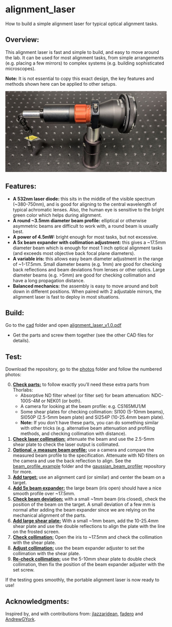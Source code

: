 # alignment_laser
How to build a simple alignment laser for typical optical alignment tasks.
## Overview:
This alignment laser is fast and simple to build, and easy to move around the lab. It can be used for most alignment tasks, from simple arrangements (e.g. placing a few mirrors) to complex systems (e.g. building sophisticated microscopes).

**Note:** It is not essential to copy this exact design, the key features and methods shown here can be applied to other setups.

![social_preview](https://github.com/amsikking/alignment_laser/blob/main/social_preview.jpg)

## Features:
- **A 532nm laser diode:** this sits in the middle of the visible spectrum (~380-750nm), and is good for aligning to the central wavelength of typical achromatic lenses. Also, the human eye is sensitive to the bright green color which helps during alignment.
- **A round ~3.5mm diameter beam profile:** elliptical or otherwise asymmetric beams are difficult to work with, a round beam is usually best.
- **A power of 4.5mW:** bright enough for most tasks, but not excessive.
- **A 5x beam expander with collimation adjustment:** this gives a ~17.5mm diameter beam which is enough for most 1 inch optical alignment tasks (and exceeds most objective back focal plane diameters).
- **A variable iris:** this allows easy beam diameter adjustment in the range of ~1-17.5mm. Small diameter beams (e.g. 1mm) are good for checking back reflections and beam deviations from lenses or other optics. Large diameter beams (e.g. >5mm) are good for checking collimation and have a long propagation distance.
- **Balanced mechanics:** the assembly is easy to move around and bolt down in different positions. When paired with 2 adjustable mirrors, the alignment laser is fast to deploy in most situations.

## Build:
Go to the [cad](https://github.com/amsikking/alignment_laser/tree/main/cad) folder and open [alignment_laser_v1.0.pdf](https://github.com/amsikking/alignment_laser/blob/main/cad/alignment_laser_v1.0.PDF)
- Get the parts and screw them together (see the other CAD files for details).

## Test:
Download the repository, go to the [photos](https://github.com/amsikking/alignment_laser/tree/main/photos) folder and follow the numbered photos:

0) [**Check parts:**](https://github.com/amsikking/alignment_laser/blob/main/photos/0_all_parts_used.jpg) to follow exactly you’ll need these extra parts from Thorlabs:
    - Absorptive ND filter wheel (or filter set) for beam attenuation: NDC-100S-4M or NEK01 (or both).
    - A camera for looking at the beam profile: e.g. CS165MU1/M
    - Some shear plates for checking collimation: SI100 (5-10mm beams), SI050P (2.5-5mm beam plate) and SI254P (10-25.4mm beam plate).
    - **Note:** If you don’t have these parts, you can do something similar with other tricks (e.g. alternative beam attenuation and profiling methods, and checking collimation with distance).
1) [**Check laser collimation:**](https://github.com/amsikking/alignment_laser/blob/main/photos/1_check_laser_collimation.jpg) attenuate the beam and use the 2.5-5mm shear plate to check the laser output is collimated.
2) [**Optional -> measure beam profile:**](https://github.com/amsikking/alignment_laser/blob/main/photos/2_measure_laser_beam_profile.jpg) use a camera and compare the measured beam profile to the specification. Attenuate with ND filters on the camera and use the back reflection to align. See the [beam_profile_example](https://github.com/amsikking/alignment_laser/tree/main/beam_profile_example) folder and the [gaussian_beam_profiler](https://github.com/amsikking/gaussian_beam_profiler) repository for more.
3) [**Add target:**](https://github.com/amsikking/alignment_laser/blob/main/photos/3_align_target_to_laser.jpg) use an alignment card (or similar) and center the beam on a target.
4) [**Add 5x beam expander:**](https://github.com/amsikking/alignment_laser/blob/main/photos/4_add_collimator_and_iris.jpg) the large beam (iris open) should have a nice smooth profile over ~17.5mm.
5) [**Check beam deviation:**](https://github.com/amsikking/alignment_laser/blob/main/photos/5_close_iris_and_check_beam_deviation.jpg) with a small ~1mm beam (iris closed), check the position of the beam on the target. A small deviation of a few mm is normal after adding the beam expander since we are relying on the mechanical alignment of the parts.
6) [**Add large shear plate:**](https://github.com/amsikking/alignment_laser/blob/main/photos/6_add_large_shear_plate.jpg) With a small ~1mm beam, add the 10-25.4mm shear plate and use the double reflections to align the plate with the line on the frosted screen.
7) [**Check collimation:**](https://github.com/amsikking/alignment_laser/blob/main/photos/7_check_collimation_with_large_shear_plate.jpg) Open the iris to ~17.5mm and check the collimation with the shear plate.
8) [**Adjust collimation:**](https://github.com/amsikking/alignment_laser/blob/main/photos/8_adjust_collimation_with_large_shear_plate.jpg) use the beam expander adjuster to set the collimation with the shear plate.
9) [**Re-check collimation:**](https://github.com/amsikking/alignment_laser/blob/main/photos/9_check_collimation_with_medium_shear_plate.jpg) use the 5-10mm shear plate to double check collimation, then fix the position of the beam expander adjuster with the set screw.

If the testing goes smoothly, the portable alignment laser is now ready to use!

## Acknowledgments:
Inspired by, and with contributions from: [jlazzaridean](https://github.com/jlazzaridean), [fadero](https://github.com/fadero) and [AndrewGYork](https://github.com/AndrewGYork).
